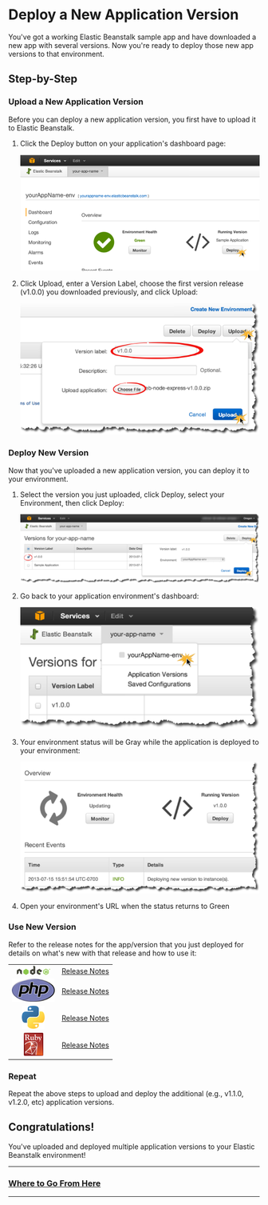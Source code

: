 # Deploy a New Application Version

You've got a working Elastic Beanstalk sample app and have downloaded a new app with several versions. Now you're ready to deploy those new app versions to that environment.

## Step-by-Step

### Upload a New Application Version

Before you can deploy a new application version, you first have to upload it to Elastic Beanstalk.

1. Click the Deploy button on your application's dashboard page:

	![](img/en/step_click-deploy.png)

2. Click Upload, enter a Version Label, choose the first version release (v1.0.0) you downloaded previously, and click Upload:
	
	![](img/en/step_upload-new-version.png)

### Deploy New Version

Now that you've uploaded a new application version, you can deploy it to your environment.

1. Select the version you just uploaded, click Deploy, select your Environment, then click Deploy:

	![](img/en/step_deploy-new-version.png)

2. Go back to your application environment's dashboard:
	
	![](img/en/step_go-to-app-dashboard.png)
	
3. Your environment status will be Gray while the application is deployed to your environment:

	![](img/en/step_monitor-app-status.png)
	
4. Open your environment's URL when the status returns to Green

### Use New Version

Refer to the release notes for the app/version that you just deployed for details on what's new with that release and how to use it:

|         |   |
|:-------------:| ------------- 
| ![Node.js](img/node_logo.png) |  [Release Notes](http://github.com/awslabs/eb-node-express/releases) |
| ![PHP](img/php-logo.png)   | [Release Notes](http://github.com/awslabs/eb-php-cakephp/releases) |
| ![Python](img/python-logo.png) | [Release Notes](http://github.com/awslabs/eb-python-flask/releases) |
| ![Ruby](img/ruby-logo.png) | [Release Notes](http://github.com/awslabs/eb-ruby-rails/releases)
	
### Repeat

Repeat the above steps to upload and deploy the additional (e.g., v1.1.0, v1.2.0, etc) application versions.

## Congratulations!

You've uploaded and deployed multiple application versions to your Elastic Beanstalk environment!

---

### [Where to Go From Here](where-to-go-from-here.md)

---

